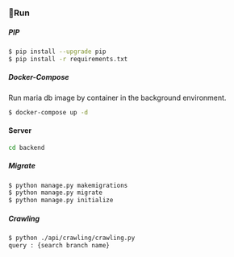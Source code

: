### 🔸Run

##### PIP

```bash
$ pip install --upgrade pip
$ pip install -r requirements.txt
```

##### Docker-Compose

Run maria db image by container in the background environment.

```bash
$ docker-compose up -d
```

#### Server

```bash
cd backend
```

##### 		Migrate

```bash
$ python manage.py makemigrations
$ python manage.py migrate
$ python manage.py initialize
```

##### 		Crawling

```bash
$ python ./api/crawling/crawling.py
query : {search branch name}
```

